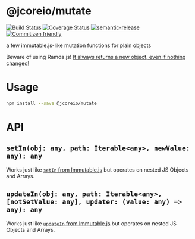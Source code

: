 # @jcoreio/mutate

[![Build Status](https://travis-ci.org/jcoreio/mutate.svg?branch=master)](https://travis-ci.org/jcoreio/mutate)
[![Coverage Status](https://codecov.io/gh/jcoreio/mutate/branch/master/graph/badge.svg)](https://codecov.io/gh/jcoreio/mutate)
[![semantic-release](https://img.shields.io/badge/%20%20%F0%9F%93%A6%F0%9F%9A%80-semantic--release-e10079.svg)](https://github.com/semantic-release/semantic-release)
[![Commitizen friendly](https://img.shields.io/badge/commitizen-friendly-brightgreen.svg)](http://commitizen.github.io/cz-cli/)

a few immutable.js-like mutation functions for plain objects

Beware of using Ramda.js!  [It always returns a new object, even if nothing changed!](https://github.com/ramda/ramda/issues/2429)

# Usage

```sh
npm install --save @jcoreio/mutate
```

# API

## `setIn(obj: any, path: Iterable<any>, newValue: any): any`

Works just like [`setIn` from Immutable.js](https://facebook.github.io/immutable-js/docs/#/setIn)
but operates on nested JS Objects and Arrays.

## `updateIn(obj: any, path: Iterable<any>, [notSetValue: any], updater: (value: any) => any): any`

Works just like [`updateIn` from Immutable.js](https://facebook.github.io/immutable-js/docs/#/setIn)
but operates on nested JS Objects and Arrays.
